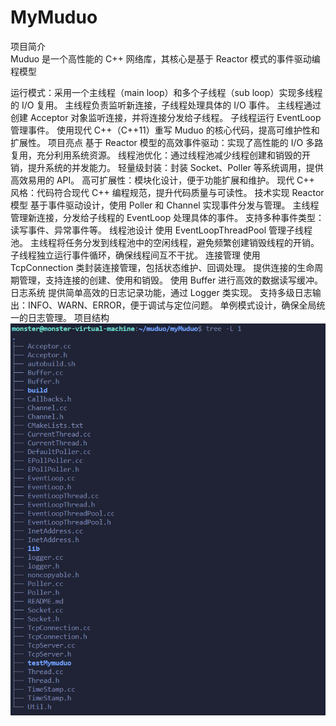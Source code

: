 # MyMuduo

项目简介</br>
Muduo 是一个高性能的 C++ 网络库，其核心是基于 Reactor 模式的事件驱动编程模型

运行模式：采用一个主线程（main loop）和多个子线程（sub loop）实现多线程的 I/O 复用。
主线程负责监听新连接，子线程处理具体的 I/O 事件。
主线程通过创建 Acceptor 对象监听连接，并将连接分发给子线程。
子线程运行 EventLoop 管理事件。
使用现代 C++（C++11）重写 Muduo 的核心代码，提高可维护性和扩展性。
项目亮点
基于 Reactor 模型的高效事件驱动：实现了高性能的 I/O 多路复用，充分利用系统资源。
线程池优化：通过线程池减少线程创建和销毁的开销，提升系统的并发能力。
轻量级封装：封装 Socket、Poller 等系统调用，提供高效易用的 API。
高可扩展性：模块化设计，便于功能扩展和维护。
现代 C++ 风格：代码符合现代 C++ 编程规范，提升代码质量与可读性。
技术实现
Reactor 模型
基于事件驱动设计，使用 Poller 和 Channel 实现事件分发与管理。
主线程管理新连接，分发给子线程的 EventLoop 处理具体的事件。
支持多种事件类型：读写事件、异常事件等。
线程池设计
使用 EventLoopThreadPool 管理子线程池。
主线程将任务分发到线程池中的空闲线程，避免频繁创建销毁线程的开销。
子线程独立运行事件循环，确保线程间互不干扰。
连接管理
使用 TcpConnection 类封装连接管理，包括状态维护、回调处理。
提供连接的生命周期管理，支持连接的创建、使用和销毁。
使用 Buffer 进行高效的数据读写缓冲。
日志系统
提供简单高效的日志记录功能，通过 Logger 类实现。
支持多级日志输出：INFO、WARN、ERROR，便于调试与定位问题。
单例模式设计，确保全局统一的日志管理。
项目结构
![alt text](image.png)